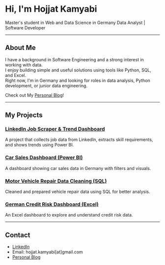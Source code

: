 # Hi, I'm Hojjat Kamyabi

Master's student in Web and Data Science in Germany
Data Analyst | Software Developer

---

## About Me

I have a background in Software Engineering and a strong interest in working with data.  
I enjoy building simple and useful solutions using tools like Python, SQL, and Excel.  
Right now, I'm in Germany and looking for roles in data analysis, Python development, or junior data engineering.

Check out My [Personal Blog](https://hojjatkamyabi.github.io/)!

---

## My Projects

### [LinkedIn Job Scraper & Trend Dashboard](https://github.com/HojjatKamyabi/linkedin-job-scraper)  
A project that collects job data from LinkedIn, extracts skill requirements, and shows trends using Power BI.

### [Car Sales Dashboard (Power BI)](https://github.com/HojjatKamyabi/car-sales-dashboard)  
A dashboard showing car sales data in Germany with filters and visuals.

### [Motor Vehicle Repair Data Cleaning (SQL)](https://github.com/HojjatKamyabi/motor-vehicle-sql-cleaning)  
Cleaned and prepared vehicle repair data using SQL for better analysis.

### [German Credit Risk Dashboard (Excel)](https://github.com/HojjatKamyabi/german-credit-risk-dashboard)  
An Excel dashboard to explore and understand credit risk data.

---

## Contact

- [LinkedIn]([https://www.linkedin.com/in/hojjat-kamyabi/](https://www.linkedin.com/in/hojjat-kamyabi-474595319/))
- Email: hojjat.kamyabi[at]gmail.com
- [Personal Blog](https://hojjatkamyabi.github.io/)  
